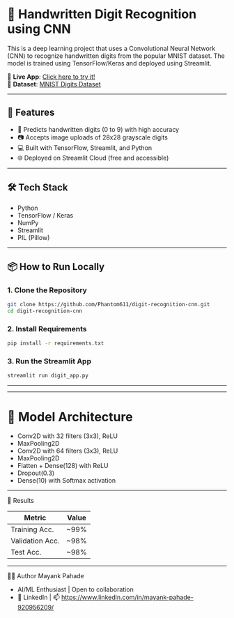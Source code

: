# 🧠 Handwritten Digit Recognition using CNN

This is a deep learning project that uses a Convolutional Neural Network (CNN) to recognize handwritten digits from the popular MNIST dataset. The model is trained using TensorFlow/Keras and deployed using Streamlit.

🔗 **Live App**: [Click here to try it!](https://your-streamlit-app-link)  
📁 **Dataset**: [MNIST Digits Dataset](http://yann.lecun.com/exdb/mnist/)

---

## 🚀 Features

- 🎯 Predicts handwritten digits (0 to 9) with high accuracy
- 📷 Accepts image uploads of 28x28 grayscale digits
- 💻 Built with TensorFlow, Streamlit, and Python
- 🌐 Deployed on Streamlit Cloud (free and accessible)

---

## 🛠️ Tech Stack

- Python
- TensorFlow / Keras
- NumPy
- Streamlit
- PIL (Pillow)

---

## 📦 How to Run Locally

### 1. Clone the Repository

```bash
git clone https://github.com/Phantom611/digit-recognition-cnn.git
cd digit-recognition-cnn
```

### 2. Install Requirements

```bash
pip install -r requirements.txt
```

### 3. Run the Streamlit App

```bash
streamlit run digit_app.py
```
---

---


# 🧠 Model Architecture

- Conv2D with 32 filters (3x3), ReLU
- MaxPooling2D
- Conv2D with 64 filters (3x3), ReLU
- MaxPooling2D
- Flatten + Dense(128) with ReLU
- Dropout(0.3)
- Dense(10) with Softmax activation

---

🧪 Results

| Metric          | Value |
| --------------- | ----- |
| Training Acc.   | \~99% |
| Validation Acc. | \~98% |
| Test Acc.       | \~98% |

---

🙋‍♂️ Author
Mayank Pahade
- AI/ML Enthusiast | Open to collaboration
- 📧 LinkedIn | 📫 https://www.linkedin.com/in/mayank-pahade-920956209/
